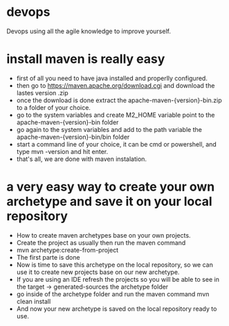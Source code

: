 # devops
Devops using all the agile knowledge to improve yourself.

# install maven is really easy
 - first of all you need to have java installed and properlly configured.
 - then go to https://maven.apache.org/download.cgi and download the lastes version .zip
 - once the download is done extract the apache-maven-{version}-bin.zip to a folder of your choice.
 - go to the system variables and create M2_HOME variable point to the apache-maven-{version}-bin folder
 - go again to the system variables and add to the path variable the apache-maven-{version}-bin/bin folder
 - start a command line of your choice, it can be cmd or powershell, and type mvn -version and hit enter.
 - that's all, we are done with maven instalation.
 
 # a very easy way to create your own archetype and save it on your local repository
- How to create maven archetypes base on your own projects.
- Create the project as usually then run the maven command 
- mvn archetype:create-from-project
- The first parte is done
- Now is time to save this archetype on the local repository, so we can use it to create new projects base on our new archetype.
- If you are using an IDE refresh the projects so you will be able to see in the target -> generated-sources the archetype folder 
- go inside of the archetype folder and run the maven command mvn clean install
- And now your new archetype is saved on the local repository ready to use.
